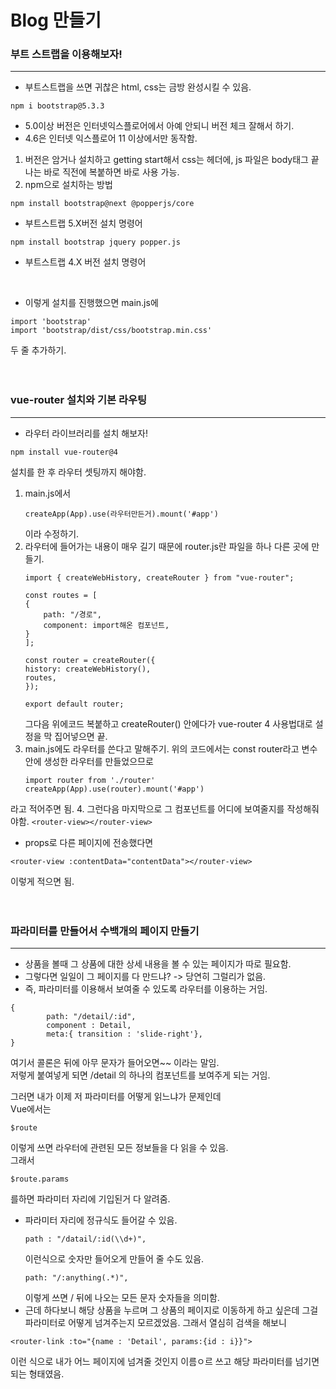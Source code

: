 # Blog 만들기
### 부트 스트랩을 이용해보자!
---
- 부트스트랩을 쓰면 귀찮은 html, css는 금방 완성시킬 수 있음.
```
npm i bootstrap@5.3.3
```
- 5.0이상 버전은 인터넷익스플로어에서 아예 안되니 버전 체크 잘해서 하기.
- 4.6은 인터넷 익스플로어 11 이상에서만 동작함.
1. 버전은 암거나 설치하고 getting start해서 css는 헤더에, js 파일은 body태그 끝나는 바로 직전에 복붙하면 바로 사용 가능.
2. npm으로 설치하는 방법
```
npm install bootstrap@next @popperjs/core
```
- 부트스트랩 5.X버전 설치 명령어
```
npm install bootstrap jquery popper.js
```
- 부트스트랩 4.X 버전 설치 명령어
<br/>

- 이렇게 설치를 진행했으면 main.js에
```
import 'bootstrap'
import 'bootstrap/dist/css/bootstrap.min.css'
```
두 줄 추가하기.  
<br/><br/>

### vue-router 설치와 기본 라우팅
---
- 라우터 라이브러리를 설치 해보자!
```
npm install vue-router@4
```
설치를 한 후 라우터 셋팅까지 해야함.  
1. main.js에서
    ```
    createApp(App).use(라우터만든거).mount('#app')
    ```
    이라 수정하기.
2. 라우터에 들어가는 내용이 매우 길기 때문에 router.js란 파일을 하나 다른 곳에 만들기.
    ```
    import { createWebHistory, createRouter } from "vue-router";

    const routes = [
    {
        path: "/경로",
        component: import해온 컴포넌트,
    }
    ];

    const router = createRouter({
    history: createWebHistory(),
    routes,
    });

    export default router;
    ```
    그다음 위에코드 복붙하고 createRouter() 안에다가 vue-router 4 사용법대로 설정을 막 집어넣으면 끝.  
3. main.js에도 라우터를 쓴다고 말해주기. 위의 코드에서는 const router라고 변수 안에 생성한 라우터를 만들었으므로
    ```
    import router from './router'
    createApp(App).use(router).mount('#app')
    ```
라고 적어주면 됨.
4. 그런다음 마지막으로 그 컴포넌트를 어디에 보여줄지를 작성해줘야함.
    ```
    <router-view></router-view>
    ```

- props로 다른 페이지에 전송했다면
```
<router-view :contentData="contentData"></router-view>
```
이렇게 적으면 됨.  
<br/><br/>
### 파라미터를 만들어서 수백개의 페이지 만들기
---
- 상품을 볼때 그 상품에 대한 상세 내용을 볼 수 있는 페이지가 따로 필요함.
- 그렇다면 일일이 그 페이지를 다 만드냐? -> 당연히 그럴리가 없음.
- 즉, 파라미터를 이용해서 보여줄 수 있도록 라우터를 이용하는 거임.
~~~
{
        path: "/detail/:id",
        component : Detail,
        meta:{ transition : 'slide-right'},
}
~~~
여기서 콜론은 뒤에 아무 문자가 들어오면~~ 이라는 말임.  
저렇게 붙여넣게 되면 /detail 의 하나의 컴포넌트를 보여주게 되는 거임.  

그러면 내가 이제 저 파라미터를 어떻게 읽느냐가 문제인데  
Vue에서는 
~~~
$route
~~~
이렇게 쓰면 라우터에 관련된 모든 정보들을 다 읽을 수 있음.  
그래서
~~~
$route.params
~~~
를하면 파라미터 자리에 기입된거 다 알려줌.  
- 파라미터 자리에 정규식도 들어갈 수 있음.
    ~~~
    path : "/datail/:id(\\d+)",
    ~~~
    이런식으로 숫자만 들어오게 만들어 줄 수도 있음.
    ~~~
    path: "/:anything(.*)",
    ~~~
    이렇게 쓰면 / 뒤에 나오는 모든 문자 숫자들을 의미함.
- 근데 하다보니 해당 상품을 누르며 그 상품의 페이지로 이동하게 하고 싶은데 그걸 파라미터로 어떻게 넘겨주는지 모르겠었음. 그래서 열심히 검색을 해보니  
~~~
<router-link :to="{name : 'Detail', params:{id : i}}">
~~~
이런 식으로 내가 어느 페이지에 넘겨줄 것인지 이름ㅇ르 쓰고 해당 파라미터를 넘기면 되는 형태였음.